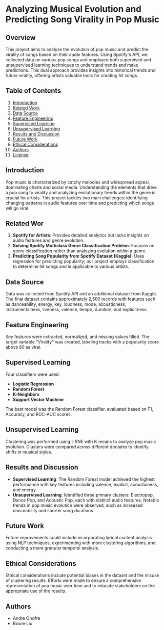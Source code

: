 # Analyzing Musical Evolution and Predicting Song Virality in Pop Music

## Overview
This project aims to analyze the evolution of pop music and predict the virality of songs based on their audio features. Using Spotify's API, we collected data on various pop songs and employed both supervised and unsupervised learning techniques to understand trends and make predictions. This dual approach provides insights into historical trends and future virality, offering artists valuable tools for creating hit songs.

## Table of Contents
1. [Introduction](#introduction)
2. [Related Work](#related-work)
3. [Data Source](#data-source)
4. [Feature Engineering](#feature-engineering)
5. [Supervised Learning](#supervised-learning)
6. [Unsupervised Learning](#unsupervised-learning)
7. [Results and Discussion](#results-and-discussion)
8. [Future Work](#future-work)
9. [Ethical Considerations](#ethical-considerations)
10. [Authors](#authors)
11. [License](#license)

## Introduction
Pop music is characterized by catchy melodies and widespread appeal, dominating charts and social media. Understanding the elements that drive a pop song to virality and analyzing evolutionary trends within the genre is crucial for artists. This project tackles two main challenges: identifying changing patterns in audio features over time and predicting which songs will go viral.

## Related Wor
1. **Spotify for Artists**: Provides detailed analytics but lacks insights on audio features and genre evolution.
2. **Solving Spotify Multiclass Genre Classification Problem**: Focuses on genre classification rather than analyzing evolution within a genre.
3. **Predicting Song Popularity from Spotify Dataset (Kaggle)**: Uses regression for predicting popularity; our project employs classification to determine hit songs and is applicable to various artists.

## Data Source
Data was collected from Spotify API and an additional dataset from Kaggle. The final dataset contains approximately 2,500 records with features such as danceability, energy, key, loudness, mode, acousticness, instrumentalness, liveness, valence, tempo, duration, and explicitness.

## Feature Engineering
Key features were extracted, normalized, and missing values filled. The target variable "Virality" was created, labeling tracks with a popularity score above 80 as viral.

## Supervised Learning
Four classifiers were used:
- **Logistic Regression**
- **Random Forest**
- **K-Neighbors**
- **Support Vector Machine**

The best model was the Random Forest classifier, evaluated based on F1, Accuracy, and ROC-AUC scores.

## Unsupervised Learning
Clustering was performed using t-SNE with K-means to analyze pop music evolution. Clusters were compared across different decades to identify shifts in musical styles.

## Results and Discussion
- **Supervised Learning**: The Random Forest model achieved the highest performance with key features including valence, explicit, acousticness, and energy.
- **Unsupervised Learning**: Identified three primary clusters: Electropop, Dance Pop, and Acoustic Pop, each with distinct audio features. Notable trends in pop music evolution were observed, such as increased danceability and shorter song durations.

## Future Work
Future improvements could include incorporating lyrical content analysis using NLP techniques, experimenting with more clustering algorithms, and conducting a more granular temporal analysis.

## Ethical Considerations
Ethical considerations include potential biases in the dataset and the misuse of clustering results. Efforts were made to ensure a comprehensive representation of pop music over time and to educate stakeholders on the appropriate use of the results.

## Authors
- Andre Onofre
- Bowie Liu
